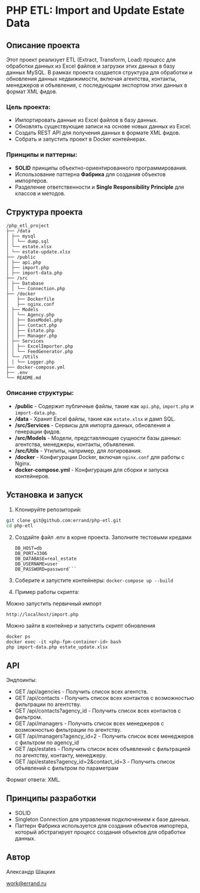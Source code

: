 # PHP ETL: Import and Update Estate Data

## Описание проекта

Этот проект реализует ETL (Extract, Transform, Load) процесс для обработки данных из Excel файлов и загрузки этих данных в базу данных MySQL. В рамках проекта создается структура для обработки и обновления данных недвижимости, включая агентства, контакты, менеджеров и объявления, с последующим экспортом этих данных в формат XML фидов.

### Цель проекта:
- Импортировать данные из Excel файлов в базу данных.
- Обновлять существующие записи на основе новых данных из Excel.
- Создать REST API для получения данных в формате XML фидов.
- Собрать и запустить проект в Docker контейнерах.

### Принципы и паттерны:
- **SOLID** принципы объектно-ориентированного программирования.
- Использование паттерна **Фабрика** для создания объектов импортеров.
- Разделение ответственности и **Single Responsibility Principle** для классов и методов.

## Структура проекта

```
/php_etl_project 
├── /data 
│ ├── mysql 
│ │ └── dump.sql 
│ └── estate.xlsx 
│ └── estate-update.xlsx 
├── /public 
│ ├── api.php 
│ ├── import.php 
│ ├── import-data.php 
├── /src 
│ ├── Database
│ │ └── Connection.php 
├── /docker
│   ├── Dockerfile
│   ├── nginx.conf
│ ├── Models
│ │ └── Agency.php 
│ │ ├── BaseModel.php 
│ │ ├── Contact.php 
│ │ ├── Estate.php 
│ │ ├── Manager.php 
│ ├── Services 
│ │ ├── ExcelImporter.php 
│ │ └── FeedGenerator.php 
│ └── /Utils 
│ │ └── Logger.php 
├── docker-compose.yml 
├── .env 
└── README.md
```

### Описание структуры:

- **/public** - Содержит публичные файлы, такие как `api.php`, `import.php` и `import-data.php`.
- **/data** - Хранит Excel файлы, такие как `estate.xlsx` и дамп SQL.
- **/src/Services** - Сервисы для импорта данных, обновления и генерации фидов.
- **/src/Models** - Модели, представляющие сущности базы данных: агентства, менеджеры, контакты, объявления.
- **/src/Utils** - Утилиты, например, для логирования.
- **/docker** - Конфигурации Docker, включая `nginx.conf` для работы с Nginx.
- **docker-compose.yml** - Конфигурация для сборки и запуска контейнеров.

## Установка и запуск

1. Клонируйте репозиторий:

```bash
git clone git@github.com:errand/php-etl.git
cd php-etl
```

2. Создайте файл .env в корне проекта.
Заполните тестовыми кредами
   ```
   DB_HOST=db
   DB_PORT=3306
   DB_DATABASE=real_estate
   DB_USERNAME=user
   DB_PASSWORD=password```

3. Соберите и запустите контейнеры:
```docker-compose up --build```

4. Пример работы скрипта:

Можно запустить первичный импорт

```http://localhost/import.php```

Можно зайти в контейнер и запустить скрипт обновления

```
docker ps
docker exec -it <php-fpm-container-id> bash 
php import-data.php estate_update.xlsx
```


## API
Эндпоинты:
- GET /api/agencies - Получить список всех агентств.
- GET /api/contacts - Получить список всех контактов с возможностью фильтрации по агентству.
- GET /api/contacts?agency_id - Получить список всех контактов c фильтром.
- GET /api/managers - Получить список всех менеджеров с возможностью фильтрации по агентству.
- GET /api/managers?agency_id=2 - Получить список всех менеджеров  с фильтром по agency_id
- GET /api/estates - Получить список всех объявлений с фильтрацией по агентству, контакту, менеджеру.
- GET /api/estates?agency_id=2&contact_id=3 - Получить список объявлений с фильтром по параметрам

Формат ответа: XML.

## Принципы разработки
- SOLID 
- Singleton Connection для управления подключением к базе данных.
- Паттерн Фабрика используется для создания объектов импортера, который абстрагирует процесс создания объектов для обработки данных.

## Автор 
Александр Шацких

work@errand.ru